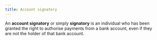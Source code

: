 ```yaml
---
title: Account signatory
---
```


An **account signatory** or simply **signatory** is an individual who has been granted the right to authorise payments from a bank account, even if they are not the holder of that bank account.
